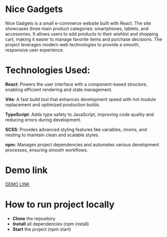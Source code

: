# Nice Gadgets

Nice Gadgets is a small e-commerce website built with React. The site showcases three main product categories: smartphones, tablets, and accessories. It allows users to add products to their wishlist and shopping cart, making it easier to manage favorite items and purchase decisions. The project leverages modern web technologies to provide a smooth, responsive user experience.

# Technologies Used:

**React**: Powers the user interface with a component-based structure, enabling efficient rendering and state management.

**Vite**: A fast build tool that enhances development speed with hot module replacement and optimized production builds.

**TypeScript**: Adds type safety to JavaScript, improving code quality and reducing errors during development.

**SCSS**: Provides advanced styling features like variables, mixins, and nesting to maintain clean and scalable styles.

**npm**: Manages project dependencies and automates various development processes, ensuring smooth workflows.

# Demo link

[DEMO LINK](https://clavigo.github.io/Nice-Gadgets/)

# How to run project locally

- **Clone** the repository
- **Install** all dependencies (npm install)
- **Start** the project (npm start)
